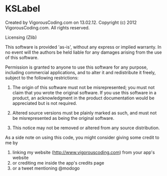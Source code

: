 KSLabel
=======

Created by VigorousCoding.com on 13.02.12.
Copyright (c) 2012 VigorousCoding.com. All rights reserved.

Licensing (Zlib)

This software is provided 'as-is', without any express or implied
warranty. In no event will the authors be held liable for any damages
arising from the use of this software.

Permission is granted to anyone to use this software for any purpose,
including commercial applications, and to alter it and redistribute it
freely, subject to the following restrictions:

1. The origin of this software must not be misrepresented; you must not
   claim that you wrote the original software. If you use this software in
   a product, an acknowledgment in the product documentation would be
   appreciated but is not required.

2. Altered source versions must be plainly marked as such, and must not
   be misrepresented as being the original software.

3. This notice may not be removed or altered from any source distribution.

As a side note on using this code, you might consider giving some credit to me by
1. linking my website (http://www.vigorouscoding.com) from your app's website 
2. or crediting me inside the app's credits page 
3. or a tweet mentioning @modogo
